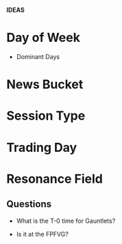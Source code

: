 **IDEAS**
# Day of Week
- Dominant Days 

# News Bucket

# Session Type  

# Trading Day

# Resonance Field

## **Questions**

- What is the T-0 time for Gauntlets? 

- Is it at the FPFVG?
